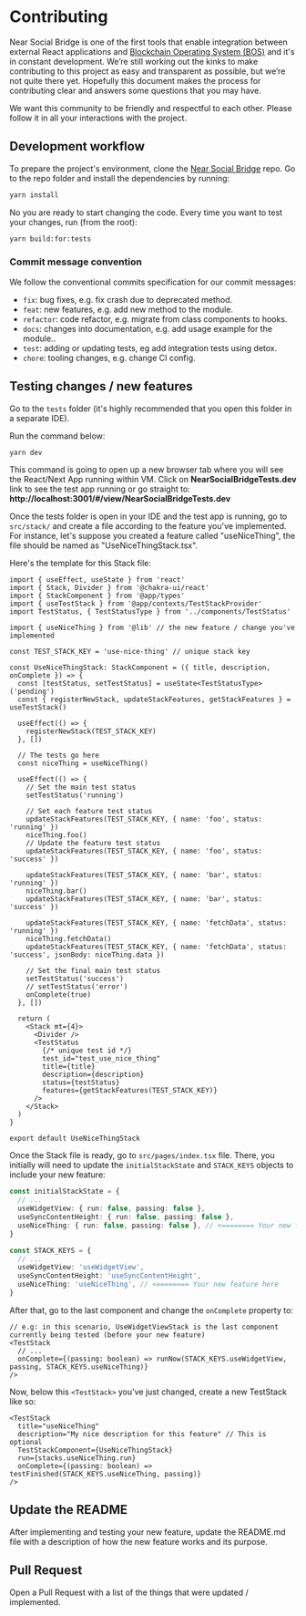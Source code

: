 # Contributing

Near Social Bridge is one of the first tools that enable integration between external React applications and [Blockchain Operating System (BOS)](https://near.org/) and it's in constant development. We’re still working out the kinks to make contributing to this project as easy and transparent as possible, but we’re not quite there yet. Hopefully this document makes the process for contributing clear and answers some questions that you may have.

We want this community to be friendly and respectful to each other. Please follow it in all your interactions with the project.

## Development workflow

To prepare the project's environment, clone the [Near Social Bridge](https://github.com/wpdas/near-social-bridge) repo. Go to the repo folder and install the dependencies by running:

```sh
yarn install
```

No you are ready to start changing the code. Every time you want to test your changes, run (from the root):

```sh
yarn build:for:tests
```

### Commit message convention

We follow the conventional commits specification for our commit messages:

- `fix`: bug fixes, e.g. fix crash due to deprecated method.
- `feat`: new features, e.g. add new method to the module.
- `refactor`: code refactor, e.g. migrate from class components to hooks.
- `docs`: changes into documentation, e.g. add usage example for the module..
- `test`: adding or updating tests, eg add integration tests using detox.
- `chore`: tooling changes, e.g. change CI config.

## Testing changes / new features

Go to the `tests` folder (it's highly recommended that you open this folder in a separate IDE).

Run the command below:

```sh
yarn dev
```

This command is going to open up a new browser tab where you will see the React/Next App running within VM. Click on **NearSocialBridgeTests.dev** link to see the test app running or go straight to: **http://localhost:3001/#/view/NearSocialBridgeTests.dev**

Once the tests folder is open in your IDE and the test app is running, go to `src/stack/` and create a file according to the feature you've implemented. For instance, let's suppose you created a feature called "useNiceThing", the file should be named as "UseNiceThingStack.tsx".

Here's the template for this Stack file:

```tsx
import { useEffect, useState } from 'react'
import { Stack, Divider } from '@chakra-ui/react'
import { StackComponent } from '@app/types'
import { useTestStack } from '@app/contexts/TestStackProvider'
import TestStatus, { TestStatusType } from '../components/TestStatus'

import { useNiceThing } from '@lib' // the new feature / change you've implemented

const TEST_STACK_KEY = 'use-nice-thing' // unique stack key

const UseNiceThingStack: StackComponent = ({ title, description, onComplete }) => {
  const [testStatus, setTestStatus] = useState<TestStatusType>('pending')
  const { registerNewStack, updateStackFeatures, getStackFeatures } = useTestStack()

  useEffect(() => {
    registerNewStack(TEST_STACK_KEY)
  }, [])

  // The tests go here
  const niceThing = useNiceThing()

  useEffect(() => {
    // Set the main test status
    setTestStatus('running')

    // Set each feature test status
    updateStackFeatures(TEST_STACK_KEY, { name: 'foo', status: 'running' })
    niceThing.foo()
    // Update the feature test status
    updateStackFeatures(TEST_STACK_KEY, { name: 'foo', status: 'success' })

    updateStackFeatures(TEST_STACK_KEY, { name: 'bar', status: 'running' })
    niceThing.bar()
    updateStackFeatures(TEST_STACK_KEY, { name: 'bar', status: 'success' })

    updateStackFeatures(TEST_STACK_KEY, { name: 'fetchData', status: 'running' })
    niceThing.fetchData()
    updateStackFeatures(TEST_STACK_KEY, { name: 'fetchData', status: 'success', jsonBody: niceThing.data })

    // Set the final main test status
    setTestStatus('success')
    // setTestStatus('error')
    onComplete(true)
  }, [])

  return (
    <Stack mt={4}>
      <Divider />
      <TestStatus
        {/* unique test id */}
        test_id="test_use_nice_thing"
        title={title}
        description={description}
        status={testStatus}
        features={getStackFeatures(TEST_STACK_KEY)}
      />
    </Stack>
  )
}

export default UseNiceThingStack
```

Once the Stack file is ready, go to `src/pages/index.tsx` file. There, you initially will need to update the `initialStackState` and `STACK_KEYS` objects to include your new feature:

```ts
const initialStackState = {
  // ...
  useWidgetView: { run: false, passing: false },
  useSyncContentHeight: { run: false, passing: false },
  useNiceThing: { run: false, passing: false }, // <======== Your new feature here
}

const STACK_KEYS = {
  // ...
  useWidgetView: 'useWidgetView',
  useSyncContentHeight: 'useSyncContentHeight',
  useNiceThing: 'useNiceThing', // <======== Your new feature here
}
```

After that, go to the last <TestStack> component and change the `onComplete` property to:

```tsx
// e.g: in this scenario, UseWidgetViewStack is the last component currently being tested (before your new feature)
<TestStack
  // ...
  onComplete={(passing: boolean) => runNow(STACK_KEYS.useWidgetView, passing, STACK_KEYS.useNiceThing)}
/>
```

Now, below this `<TestStack>` you've just changed, create a new TestStack like so:

```tsx
<TestStack
  title="useNiceThing"
  description="My nice description for this feature" // This is optional
  TestStackComponent={UseNiceThingStack}
  run={stacks.useNiceThing.run}
  onComplete={(passing: boolean) => testFinished(STACK_KEYS.useNiceThing, passing)}
/>
```

## Update the README

After implementing and testing your new feature, update the README.md file with a description of how the new feature works and its purpose.

## Pull Request

Open a Pull Request with a list of the things that were updated / implemented.
